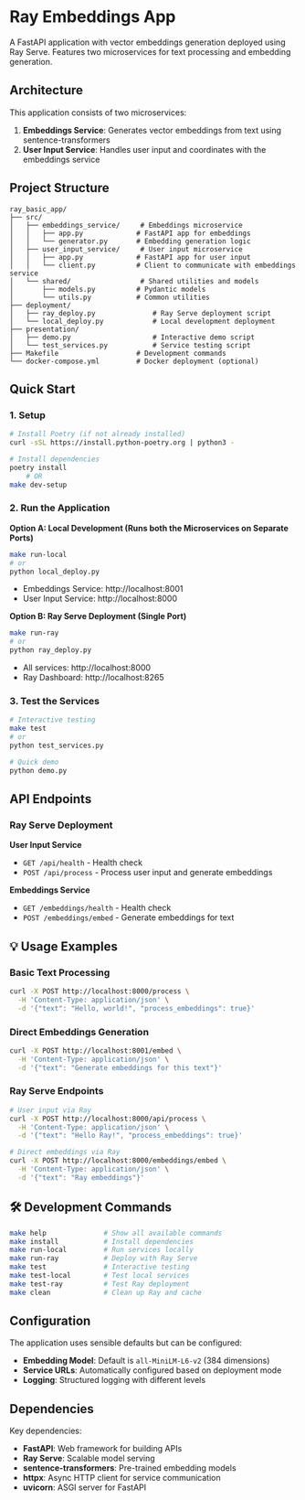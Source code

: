 # Ray Embeddings App

A FastAPI application with vector embeddings generation deployed using Ray Serve. Features two microservices for text processing and embedding generation.

## Architecture

This application consists of two microservices:

1. **Embeddings Service**: Generates vector embeddings from text using sentence-transformers
2. **User Input Service**: Handles user input and coordinates with the embeddings service

## Project Structure

```
ray_basic_app/
├── src/
│   ├── embeddings_service/     # Embeddings microservice
│   │   ├── app.py             # FastAPI app for embeddings
│   │   └── generator.py       # Embedding generation logic
│   ├── user_input_service/     # User input microservice
│   │   ├── app.py             # FastAPI app for user input
│   │   └── client.py          # Client to communicate with embeddings service
│   └── shared/                 # Shared utilities and models
│       ├── models.py          # Pydantic models
│       └── utils.py           # Common utilities
├── deployment/
│   ├── ray_deploy.py              # Ray Serve deployment script
│   └── local_deploy.py            # Local development deployment
├── presentation/
│   ├── demo.py                    # Interactive demo script
│   └── test_services.py           # Service testing script
├── Makefile                   # Development commands
└── docker-compose.yml         # Docker deployment (optional)
```

## Quick Start

### 1. Setup

```bash
# Install Poetry (if not already installed)
curl -sSL https://install.python-poetry.org | python3 -

# Install dependencies
poetry install 
    # OR
make dev-setup
```

### 2. Run the Application

**Option A: Local Development (Runs both the Microservices on Separate Ports)**
```bash
make run-local
# or
python local_deploy.py
```
- Embeddings Service: http://localhost:8001
- User Input Service: http://localhost:8000

**Option B: Ray Serve Deployment (Single Port)**
```bash
make run-ray
# or
python ray_deploy.py
```
- All services: http://localhost:8000
- Ray Dashboard: http://localhost:8265

### 3. Test the Services

```bash
# Interactive testing
make test
# or
python test_services.py

# Quick demo
python demo.py
```

## API Endpoints

### Ray Serve Deployment
**User Input Service**
- `GET /api/health` - Health check
- `POST /api/process` - Process user input and generate embeddings

**Embeddings Service**
- `GET /embeddings/health` - Health check
- `POST /embeddings/embed` - Generate embeddings for text

## 💡 Usage Examples

### Basic Text Processing
```bash
curl -X POST http://localhost:8000/process \
  -H 'Content-Type: application/json' \
  -d '{"text": "Hello, world!", "process_embeddings": true}'
```

### Direct Embeddings Generation
```bash
curl -X POST http://localhost:8001/embed \
  -H 'Content-Type: application/json' \
  -d '{"text": "Generate embeddings for this text"}'
```

### Ray Serve Endpoints
```bash
# User input via Ray
curl -X POST http://localhost:8000/api/process \
  -H 'Content-Type: application/json' \
  -d '{"text": "Hello Ray!", "process_embeddings": true}'

# Direct embeddings via Ray
curl -X POST http://localhost:8000/embeddings/embed \
  -H 'Content-Type: application/json' \
  -d '{"text": "Ray embeddings"}'
```

## 🛠️ Development Commands

```bash
make help              # Show all available commands
make install           # Install dependencies
make run-local         # Run services locally
make run-ray           # Deploy with Ray Serve
make test              # Interactive testing
make test-local        # Test local services
make test-ray          # Test Ray deployment
make clean             # Clean up Ray and cache
```

## Configuration

The application uses sensible defaults but can be configured:

- **Embedding Model**: Default is `all-MiniLM-L6-v2` (384 dimensions)
- **Service URLs**: Automatically configured based on deployment mode
- **Logging**: Structured logging with different levels

## Dependencies

Key dependencies:
- **FastAPI**: Web framework for building APIs
- **Ray Serve**: Scalable model serving
- **sentence-transformers**: Pre-trained embedding models
- **httpx**: Async HTTP client for service communication
- **uvicorn**: ASGI server for FastAPI
